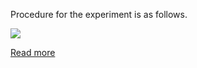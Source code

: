 Procedure for the experiment is as follows.

<img src="Observation_Table.JPG">

[Read more](http://bsa-iiith.vlabs.ac.in/exp3/Exp-3%20Continuous%20Beams.pdf)